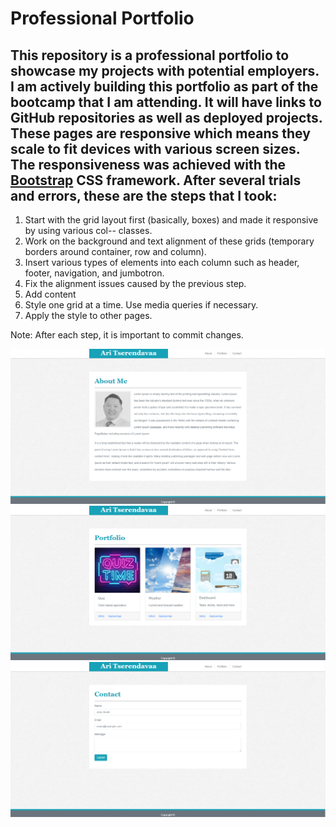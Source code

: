 # Professional Portfolio

## This repository is a professional portfolio to showcase my projects with potential employers. I am actively building this portfolio as part of the bootcamp that I am attending. It will have links to GitHub repositories as well as deployed projects. These pages are responsive which means they scale to fit devices with various screen sizes. The responsiveness was achieved with the [Bootstrap](https://getbootstrap.com/) CSS framework. After several trials and errors, these are the steps that I took:

1. Start with the grid layout first (basically, boxes) and made it responsive by using various col-*-* classes.
2. Work on the background and text alignment of these grids (temporary borders around container, row and column).
3. Insert various types of elements into each column such as header, footer, navigation, and jumbotron.
4. Fix the alignment issues caused by the previous step.
5. Add content
6. Style one grid at a time. Use media queries if necessary.
7. Apply the style to other pages.

Note: After each step, it is important to commit changes.

![About Me](assets\images\about.png)
![Portfolio](assets\images\portfolio.png)
![Contact](assets\images\contact.png)

